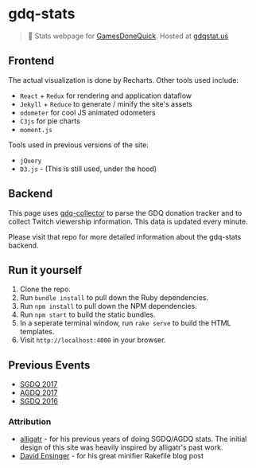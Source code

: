 # gdq-stats
> :space_invader: Stats webpage for [GamesDoneQuick](gamesdonequick.com). Hosted at [gdqstat.us](http://gdqstat.us)

## Frontend
The actual visualization is done by Recharts. Other tools used include: 
* `React` + `Redux` for rendering and application dataflow
* `Jekyll` + `Reduce` to generate / minify the site's assets
* `odometer` for cool JS animated odometers
* `C3js` for pie charts
* `moment.js`

Tools used in previous versions of the site:
* `jQuery`
* `D3.js` - (This is still used, under the hood)

## Backend
This page uses [gdq-collector](https://github.com/bcongdon/gdq-collector) to parse the GDQ donation tracker and to collect Twitch viewership information. This data is updated every minute.

Please visit that repo for more detailed information about the gdq-stats backend.

## Run it yourself

1. Clone the repo.
2. Run `bundle install` to pull down the Ruby dependencies.
3. Run `npm install` to pull down the NPM dependencies.
4. Run `npm start` to build the static bundles.
5. In a seperate terminal window, run `rake serve` to build the HTML templates.
6. Visit `http://localhost:4000` in your browser.

## Previous Events

* [SGDQ 2017](http://gdqstat.us/previous-events/sgdq-2017)
* [AGDQ 2017](http://gdqstat.us/previous-events/agdq-2017)
* [SGDQ 2016](http://gdqstat.us/previous-events/sgdq-2016)

### Attribution
* [alligatr](http://alligatr.co.uk/) - for his previous years of doing SGDQ/AGDQ stats. The initial design of this site was heavily inspired by alligatr's past work.
* [David Ensinger](http://davidensinger.com/2013/08/how-i-use-reduce-to-minify-and-optimize-assets-for-production/) - for his great minifier Rakefile blog post
